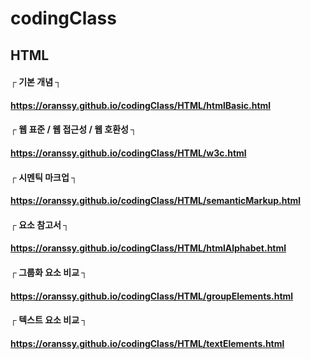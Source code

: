 # codingClass

## HTML
#### ┌  기본 개념  ┐
#### https://oranssy.github.io/codingClass/HTML/htmlBasic.html
#### ┌  웹 표준 / 웹 접근성 / 웹 호환성  ┐
#### https://oranssy.github.io/codingClass/HTML/w3c.html
#### ┌  시멘틱 마크업  ┐
#### https://oranssy.github.io/codingClass/HTML/semanticMarkup.html
#### ┌  요소 참고서  ┐
#### https://oranssy.github.io/codingClass/HTML/htmlAlphabet.html

#### ┌  그룹화 요소 비교  ┐
#### https://oranssy.github.io/codingClass/HTML/groupElements.html
#### ┌  텍스트 요소 비교  ┐
#### https://oranssy.github.io/codingClass/HTML/textElements.html


